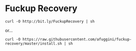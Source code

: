 # Fuckup Recovery

`curl -O http://bit.ly/FuckupRecovery | sh`

or...

`curl -O https://raw.githubusercontent.com/afuggini/fuckup-recovery/master/install.sh | sh`
